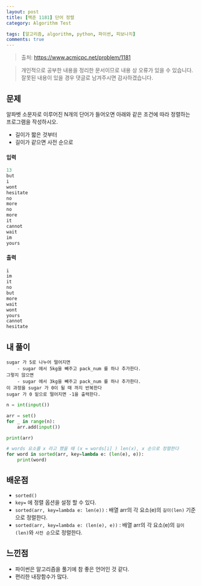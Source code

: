 ```yaml
---
layout: post
title: [백준 1181] 단어 정렬
category: Algorithm Test

tags: [알고리즘, algorithm, python, 파이썬, 피보나치]
comments: true
---
```

> 출처: https://www.acmicpc.net/problem/1181

> 개인적으로 공부한 내용을 정리한 문서이므로 내용 상 오류가 있을 수 있습니다.
> 잘못된 내용이 있을 경우 댓글로 남겨주시면 감사하겠습니다.

## 문제
알파벳 소문자로 이루어진 N개의 단어가 들어오면 아래와 같은 조건에 따라 정렬하는 프로그램을 작성하시오.

- 길이가 짧은 것부터
- 길이가 같으면 사전 순으로

#### 입력

```javascript
13
but
i
wont
hesitate
no
more
no
more
it
cannot
wait
im
yours
```

#### 출력

```javascript
i
im
it
no
but
more
wait
wont
yours
cannot
hesitate
```

## 내 풀이

```angular2
sugar 가 5로 나누어 떨어지면
    - sugar 에서 5kg을 빼주고 pack_num 를 하나 추가한다.
그렇지 않으면
    - sugar 에서 3kg을 빼주고 pack_num 를 하나 추가한다.
이 과정을 sugar 가 0이 될 때 까지 반복한다
sugar 가 0 밑으로 떨어지면 -1을 출력한다.
```

```python
n = int(input())

arr = set()
for _ in range(n):
    arr.add(input())

print(arr)

# words 요소를 x 라고 했을 때 (x = words[i] ) len(x), x 순으로 정렬한다
for word in sorted(arr, key=lambda e: (len(e), e)):
    print(word)
```


## 배운점

- `sorted()`
- `key=` 에 정렬 옵션을 설정 할 수 있다.
- `sorted(arr, key=lambda e: len(e))` : 배열 arr의 각 요소(e)의 `길이(len)` 기준으로 정렬한다.
- `sorted(arr, key=lambda e: (len(e), e))` : 배열 arr의 각 요소(e)의 `길이(len)`와 `사전 순`으로 정렬한다.

## 느낀점
- 파이썬은 알고리즘을 풀기에 참 좋은 언어인 것 같다.
- 편리한 내장함수가 많다.


